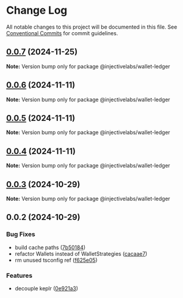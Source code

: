 # Change Log

All notable changes to this project will be documented in this file.
See [Conventional Commits](https://conventionalcommits.org) for commit guidelines.

## [0.0.7](https://github.com/InjectiveLabs/injective-ts/compare/@injectivelabs/wallet-ledger@0.0.7-beta.4...@injectivelabs/wallet-ledger@0.0.7) (2024-11-25)

**Note:** Version bump only for package @injectivelabs/wallet-ledger





## [0.0.6](https://github.com/InjectiveLabs/injective-ts/compare/@injectivelabs/wallet-ledger@0.0.5...@injectivelabs/wallet-ledger@0.0.6) (2024-11-11)

**Note:** Version bump only for package @injectivelabs/wallet-ledger





## [0.0.5](https://github.com/InjectiveLabs/injective-ts/compare/@injectivelabs/wallet-ledger@0.0.4...@injectivelabs/wallet-ledger@0.0.5) (2024-11-11)

**Note:** Version bump only for package @injectivelabs/wallet-ledger





## [0.0.4](https://github.com/InjectiveLabs/injective-ts/compare/@injectivelabs/wallet-ledger@0.0.4-beta.6...@injectivelabs/wallet-ledger@0.0.4) (2024-11-11)

**Note:** Version bump only for package @injectivelabs/wallet-ledger





## [0.0.3](https://github.com/InjectiveLabs/injective-ts/compare/@injectivelabs/wallet-ledger@0.0.3-beta.0...@injectivelabs/wallet-ledger@0.0.3) (2024-10-29)

**Note:** Version bump only for package @injectivelabs/wallet-ledger





## 0.0.2 (2024-10-29)


### Bug Fixes

* build cache paths ([7b50184](https://github.com/InjectiveLabs/injective-ts/commit/7b5018431d970bfb00d022878fbf7994e4878e72))
* refactor Wallets instead of WalletStrategies ([cacaae7](https://github.com/InjectiveLabs/injective-ts/commit/cacaae7eeff022d4923e829cdfb49dbf5b04d851))
* rm unused tsconfig ref ([f625e05](https://github.com/InjectiveLabs/injective-ts/commit/f625e05b7ff110acd28247062e8a2a92a70cc9b2))


### Features

* decouple keplr ([0e921a3](https://github.com/InjectiveLabs/injective-ts/commit/0e921a32892ef288ffe074e024250406f0fd78ad))
